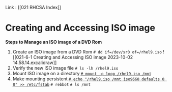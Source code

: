 Link : [[021 RHCSA Index]]

# Creating and Accessing ISO image

**Steps to Manage an ISO image of a DVD Rom**

1. Create an ISO image from a DVD Rom
	`# dd if=/dev/sr0 of=/rhel9.iso`
	![[021-6-1 Creating and Accessing ISO image 2023-10-02 14.58.14.excalidraw]]
2. Verify the new ISO image file
	`# ls -lh /rhel9.iso`
1. Mount ISO image on a directory
	<abbr title="loop is the logical device driver for ISO images">`# mount -o loop /rhel9.iso /mnt`</abbr>
1. Make mounting persistent
	<abbr title="/etc/fstab is a file used for storing persistent mount entries">`# echo "/rhel9.iso /mnt iso9660 defaults 0 0" >> /etc/fstab`</abbr>
	`# rebbot`
	`# ls /mnt`

